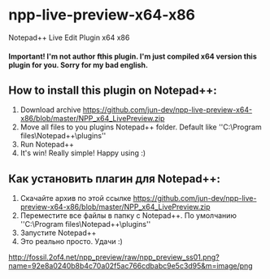 # npp-live-preview-x64-x86
Notepad++ Live Edit Plugin x64 x86

#### Important! I'm not author fthis plugin. I'm just compiled x64 version this plugin for you. Sorry for my bad english.

## How to install this plugin on Notepad++:

1) Download archive https://github.com/jun-dev/npp-live-preview-x64-x86/blob/master/NPP_x64_LivePreview.zip
2) Move all files to you plugins Notepad++ folder. Default like ''C:\Program files\Notepad++\plugins''
3) Run Notepad++
4) It's win! Really simple! Happy using :)

## Как установить плагин для Notepad++:

1) Скачайте архив по этой ссылке https://github.com/jun-dev/npp-live-preview-x64-x86/blob/master/NPP_x64_LivePreview.zip
2) Переместите все файлы в папку с Notepad++. По умолчанию ''C:\Program files\Notepad++\plugins''
3) Запустите Notepad++
4) Это реально просто. Удачи :)

http://fossil.2of4.net/npp_preview/raw/npp_preview_ss01.png?name=92e8a0240b8b4c70a02f5ac766cdbabc9e5c3d95&m=image/png
